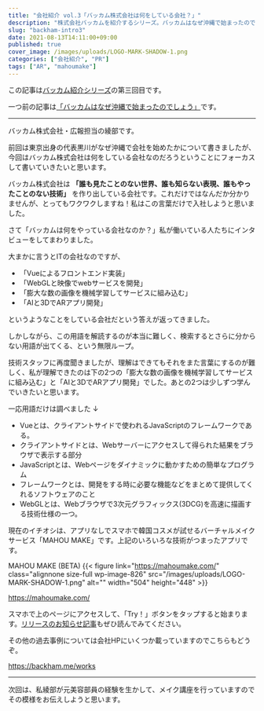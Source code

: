 ```yaml
---
title: "会社紹介 vol.3「バッカム株式会社は何をしている会社？」"
description: "株式会社バッカムを紹介するシリーズ。バッカムはなぜ沖縄で始まったのでしょう。"
slug: "backham-intro3"
date: 2021-08-13T14:11:00+09:00
published: true
cover_image: /images/uploads/LOGO-MARK-SHADOW-1.png
categories: ["会社紹介", "PR"]
tags: ["AR", "mahoumake"]
---
```


この記事は[バッカム紹介シリーズ](/categories/会社紹介/)の第三回目です。

一つ前の記事は[「バッカムはなぜ沖縄で始まったのでしょう」](/2021/08/06/backham-intro2/)です。

- - -

バッカム株式会社・広報担当の綾部です。

前回は東京出身の代表黒川がなぜ沖縄で会社を始めたかについて書きましたが、今回はバッカム株式会社は何をしている会社なのだろうということにフォーカスして書いていきたいと思います。

バッカム株式会社は **「誰も見たことのない世界、誰も知らない表現、誰もやったことのない技術」** を作り出している会社です。これだけではなんだか分かりませんが、とってもワクワクしますね！私はこの言葉だけで入社しようと思いました。

さて「バッカムは何をやっている会社なのか？」私が働いている人たちにインタビューをしてまわりました。

大まかに言うとITの会社なのですが、

- 「Vueによるフロントエンド実装」
- 「WebGLと映像でwebサービスを開発」
- 「膨大な数の画像を機械学習してサービスに組み込む」
- 「AIと3DでARアプリ開発」

というようなことをしている会社だという答えが返ってきました。

しかしながら、この用語を解読するのが本当に難しく、検索するとさらに分からない用語が出てくる、という無限ループ。

技術スタッフに再度聞きましたが、理解はできてもそれをまた言葉にするのが難しく、私が理解できたのは下の2つの「膨大な数の画像を機械学習してサービスに組み込む」と「AIと3DでARアプリ開発」でした。あとの2つは少しずつ学んでいきたいと思います。

一応用語だけは調べました ↓

- Vueとは、クライアントサイドで使われるJavaScriptのフレームワークである。
- クライアントサイドとは、Webサーバーにアクセスして得られた結果をブラウザで表示する部分
- JavaScriptとは、Webページをダイナミックに動かすための簡単なプログラム
- フレームワークとは、開発をする時に必要な機能などをまとめて提供してくれるソフトウェアのこと
- WebGLとは、Webブラウザで3次元グラフィックス(3DCG)を高速に描画する技術仕様の一つ。


現在のイチオシは、アプリなしでスマホで韓国コスメが試せるバーチャルメイクサービス「MAHOU MAKE」です。上記のいろいろな技術がつまったアプリです。

MAHOU MAKE (BETA)
{{< figure link="https://mahoumake.com/" class="alignnone size-full wp-image-826" src="/images/uploads/LOGO-MARK-SHADOW-1.png" alt="" width="504" height="448" >}}

https://mahoumake.com/

スマホで上のページにアクセスして、「Try！」ボタンをタップすると始まります。[リリースのお知らせ記事](/2020/10/01/韓国コスメ-のバーチャルメイクのサービスmahou-make-beta/)もぜひ読んでみてください。

その他の過去事例については会社HPにいくつか載っていますのでこちらもどうぞ。

https://backham.me/works

---

次回は、私綾部が元美容部員の経験を生かして、メイク講座を行っていますのでその模様をお伝えしようと思います。

